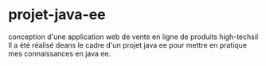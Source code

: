 # projet-java-ee
conception d'une application web de vente en ligne de produits high-techsil 
Il a été réalisé deans le cadre d'un projet java ee pour mettre en pratique mes connaissances en java ee.
